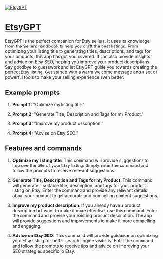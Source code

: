 [![EtsyGPT](https://files.oaiusercontent.com/file-6tuatiFN3qSd8lY6B7WvTu6p?se=2123-10-17T07%3A00%3A40Z&sp=r&sv=2021-08-06&sr=b&rscc=max-age%3D31536000%2C%20immutable&rscd=attachment%3B%20filename%3Defa77abf-8a96-4fc6-93cb-390539a1c4f9.png&sig=rAGjI3pbQdTMG63VMYI2x2RZubDn6I6lcqeKOJiyyLQ%3D)](https://chat.openai.com/g/g-ieNdzAuhv-etsygpt)

# [EtsyGPT](https://chat.openai.com/g/g-ieNdzAuhv-etsygpt)

EtsyGPT is the perfect companion for Etsy sellers. It uses its knowledge from the Sellers handbook to help you craft the best listings. From optimizing your listing title to generating titles, descriptions, and tags for your products, this app has got you covered. It can also provide insights and advice on Etsy SEO, helping you improve your product descriptions. Say goodbye to guesswork and let EtsyGPT guide you towards creating the perfect Etsy listing. Get started with a warm welcome message and a set of powerful tools to make your selling experience even better.

## Example prompts

1. **Prompt 1:** "Optimize my listing title."

2. **Prompt 2:** "Generate Title, Description and Tags for my Product."

3. **Prompt 3:** "Improve my product description."

4. **Prompt 4:** "Advise on Etsy SEO."

## Features and commands

1. **Optimize my listing title:** This command will provide suggestions to improve the title of your Etsy listing. Simply enter the command and follow the prompts to receive relevant suggestions.

2. **Generate Title, Description and Tags for my Product:** This command will generate a suitable title, description, and tags for your product listing on Etsy. Enter the command and provide any relevant details about your product to get accurate and compelling content suggestions.

3. **Improve my product description:** If you already have a product description but want to make it more effective, use this command. Enter the command and provide your existing product description. The app will provide suggestions and improvements to make it more compelling and engaging.

4. **Advise on Etsy SEO:** This command will provide guidance on optimizing your Etsy listing for better search engine visibility. Enter the command and follow the prompts to receive tips and advice on improving your SEO strategies specific to Etsy.